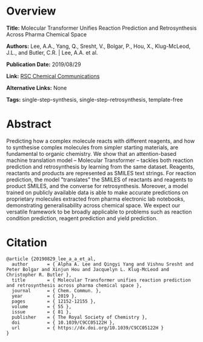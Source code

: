 # Overview
**Title:**
Molecular Transformer Unifies Reaction Prediction and Retrosynthesis Across Pharma Chemical Space

**Authors:**
Lee, A.A., Yang, Q., Sresht, V., Bolgar, P., Hou, X., Klug-McLeod, J.L., and Butler, C.R. |
Lee, A.A. et al.

**Publication Date:**
2019/08/29

**Link:**
[RSC Chemical Communications](https://pubs.rsc.org/en/content/articlelanding/2019/cc/c9cc05122h)

**Alternative Links:**
None

**Tags:**
single-step-synthesis, single-step-retrosynthesis, template-free


# Abstract
Predicting how a complex molecule reacts with different reagents, and how to synthesise complex molecules from simpler starting materials, are fundamental to organic chemistry.
We show that an attention-based machine translation model – Molecular Transformer – tackles both reaction prediction and retrosynthesis by learning from the same dataset.
Reagents, reactants and products are represented as SMILES text strings.
For reaction prediction, the model "translates" the SMILES of reactants and reagents to product SMILES, and the converse for retrosynthesis.
Moreover, a model trained on publicly available data is able to make accurate predictions on proprietary molecules extracted from pharma electronic lab notebooks, demonstrating generalisability across chemical space.
We expect our versatile framework to be broadly applicable to problems such as reaction condition prediction, reagent prediction and yield prediction.


# Citation
```
@article {20190829_lee_a_a_et_al,
  author       = { Alpha A. Lee and Qingyi Yang and Vishnu Sresht and Peter Bolgar and Xinjun Hou and Jacquelyn L. Klug-McLeod and Christopher R. Butler },
  title        = { Molecular Transformer unifies reaction prediction and retrosynthesis across pharma chemical space },
  journal      = { Chem. Commun. },
  year         = { 2019 },
  pages        = { 12152-12155 },
  volume       = { 55 },
  issue        = { 81 },
  publisher    = { The Royal Society of Chemistry },
  doi          = { 10.1039/C9CC05122H },
  url          = { https://dx.doi.org/10.1039/C9CC05122H }
}
```

